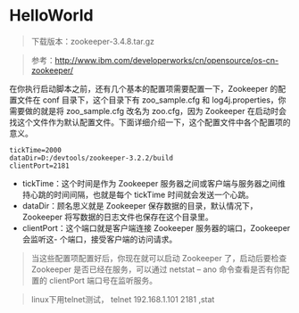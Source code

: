 ﻿# HelloWorld

> 下载版本：zookeeper-3.4.8.tar.gz

> 参考：http://www.ibm.com/developerworks/cn/opensource/os-cn-zookeeper/



在你执行启动脚本之前，还有几个基本的配置项需要配置一下，Zookeeper 的配置文件在 conf 目录下，这个目录下有 zoo_sample.cfg 和 log4j.properties，你需要做的就是将 zoo_sample.cfg 改名为 zoo.cfg，因为 Zookeeper 在启动时会找这个文件作为默认配置文件。下面详细介绍一下，这个配置文件中各个配置项的意义。

```
tickTime=2000
dataDir=D:/devtools/zookeeper-3.2.2/build
clientPort=2181
```

- tickTime：这个时间是作为 Zookeeper 服务器之间或客户端与服务器之间维持心跳的时间间隔，也就是每个 tickTime 时间就会发送一个心跳。
- dataDir：顾名思义就是 Zookeeper 保存数据的目录，默认情况下，Zookeeper 将写数据的日志文件也保存在这个目录里。
- clientPort：这个端口就是客户端连接 Zookeeper 服务器的端口，Zookeeper 会监听这- 个端口，接受客户端的访问请求。


> 当这些配置项配置好后，你现在就可以启动 Zookeeper 了，启动后要检查 Zookeeper 是否已经在服务，可以通过 netstat – ano 命令查看是否有你配置的 clientPort 端口号在监听服务。

> linux下用telnet测试， telnet 192.168.1.101 2181 ,stat
